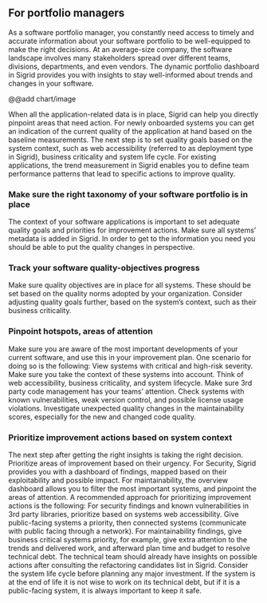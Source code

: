## For portfolio managers

As a software portfolio manager, you constantly need access to timely and accurate information about your software portfolio to be well-equipped to make the right decisions. At an average-size company, the software landscape involves many stakeholders spread over different teams, divisions, departments, and even vendors.
The dynamic portfolio dashboard in Sigrid provides you with insights to stay well-informed about trends and changes in your software.

@@add chart/image

When all the application-related data is in place, Sigrid can help you directly pinpoint areas that need action. For newly onboarded systems you can get an indication of the current quality of the application at hand based on the baseline measurements. The next step is to set quality goals based on the system context, such as web accessibility (referred to as deployment type in Sigrid), business criticality and system life cycle. For existing applications, the trend measurement in Sigrid enables you to define team performance patterns that lead to specific actions to improve quality.

### Make sure the right taxonomy of your software portfolio is in place
The context of your software applications is important to set adequate quality goals and priorities for improvement actions. Make sure all systems’ metadata is added in Sigrid. In order to get to the information you need you should be able to put the quality changes in perspective. 

### Track your software quality-objectives progress
Make sure quality objectives are in place for all systems. These should be set based on the quality norms adopted by your organization. Consider adjusting quality goals further, based on the system’s context, such as their business criticality.


### Pinpoint hotspots, areas of attention  
Make sure you are aware of the most important developments of your current software, and use this in your improvement plan. One scenario for doing so is the following:
View systems with critical and high-risk severity. Make sure you take the context of these systems into account. Think of web accessibility, business criticality, and system lifecycle.
Make sure 3rd party code management has your teams’ attention. Check systems with known vulnerabilities, weak version control, and possible license usage violations.
Investigate unexpected quality changes in the maintainability scores, especially for the new and changed code quality.

### Prioritize improvement actions based on system context
The next step after getting the right insights is taking the right decision. Prioritize areas of improvement based on their urgency. For Security, Sigrid provides you with a dashboard of findings, mapped based on their exploitability and possible impact. For maintainability, the overview dashboard allows you to filter the most important systems, and pinpoint the areas of attention. A recommended approach for prioritizing improvement actions is the following:
For security findings and known vulnerabilities in 3rd party libraries, prioritize based on systems web accessibility. Give public-facing systems a priority, then connected systems (communicate with public facing through a network).
For maintainability findings, give business critical systems priority, for example, give extra attention to the trends and delivered work, and afterward plan time and budget to resolve technical debt. The technical team should already have insights on possible actions after consulting the refactoring candidates list in Sigrid.
Consider the system life cycle before planning any major investment. If the system is at the end of life it is not wise to work on its technical debt, but if it is a public-facing system, it is always important to keep it safe. 
